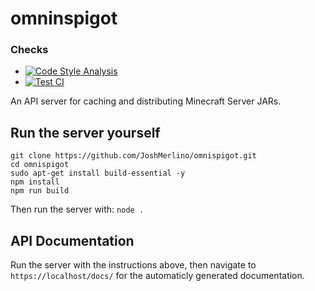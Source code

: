 # omninspigot
### Checks
* [![Code Style Analysis](https://github.com/JoshMerlino/omnispigot/actions/workflows/code-style-analysis.yml/badge.svg)](https://github.com/JoshMerlino/omnispigot/actions/workflows/code-style-analysis.yml)
* [![Test CI](https://github.com/JoshMerlino/omnispigot/actions/workflows/test-ci.yml/badge.svg)](https://github.com/JoshMerlino/omnispigot/actions/workflows/test-ci.yml)

An API server for caching and distributing Minecraft Server JARs.

## Run the server yourself
```batch
git clone https://github.com/JoshMerlino/omnispigot.git
cd omnispigot
sudo apt-get install build-essential -y
npm install
npm run build
```

Then run the server with: `node .`

## API Documentation
Run the server with the instructions above, then navigate to `https://localhost/docs/` for the automaticly generated documentation.